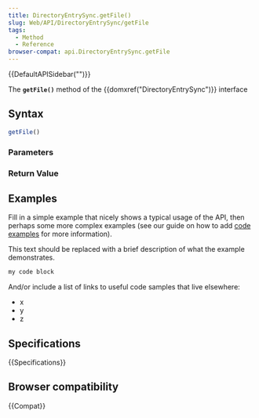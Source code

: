 ```yaml
---
title: DirectoryEntrySync.getFile()
slug: Web/API/DirectoryEntrySync/getFile
tags:
  - Method
  - Reference
browser-compat: api.DirectoryEntrySync.getFile
---
```

{{DefaultAPISidebar("")}}

The **`getFile()`** method of the {{domxref("DirectoryEntrySync")}} interface 

## Syntax

```js
getFile()
```

### Parameters



### Return Value



## Examples

Fill in a simple example that nicely shows a typical usage of the API, then perhaps some more complex examples (see our guide on how to add [code examples](/en-US/docs/MDN/Contribute/Structures/Code_examples) for more information).

This text should be replaced with a brief description of what the example demonstrates.

```js
my code block
```

And/or include a list of links to useful code samples that live elsewhere:

*   x
*   y
*   z

## Specifications

{{Specifications}}

## Browser compatibility

{{Compat}}

